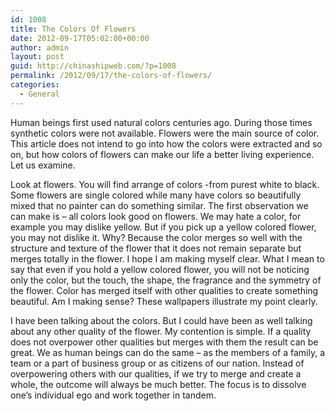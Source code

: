 ```yaml
---
id: 1008
title: The Colors Of Flowers
date: 2012-09-17T05:02:00+00:00
author: admin
layout: post
guid: http://chinashipweb.com/?p=1008
permalink: /2012/09/17/the-colors-of-flowers/
categories:
  - General
---
```

Human beings first used natural colors centuries ago. During those times synthetic colors were not available. Flowers were the main source of color. This article does not intend to go into how the colors were extracted and so on, but how colors of flowers can make our life a better living experience. Let us examine.

Look at flowers. You will find arrange of colors -from purest white to black. Some flowers are single colored while many have colors so beautifully mixed that no painter can do something similar. The first observation we can make is &#8211; all colors look good on flowers. We may hate a color, for example you may dislike yellow. But if you pick up a yellow colored flower, you may not dislike it. Why? Because the color merges so well with the structure and texture of the flower that it does not remain separate but merges totally in the flower. I hope I am making myself clear. What I mean to say that even if you hold a yellow colored flower, you will not be noticing only the color, but the touch, the shape, the fragrance and the symmetry of the flower. Color has merged itself with other qualities to create something beautiful. Am I making sense? These wallpapers illustrate my point clearly. 

I have been talking about the colors. But I could have been as well talking about any other quality of the flower. My contention is simple. If a quality does not overpower other qualities but merges with them the result can be great. We as human beings can do the same &#8211; as the members of a family, a team or a part of business group or as citizens of our nation. Instead of overpowering others with our qualities, if we try to merge and create a whole, the outcome will always be much better. The focus is to dissolve one&#8217;s individual ego and work together in tandem.